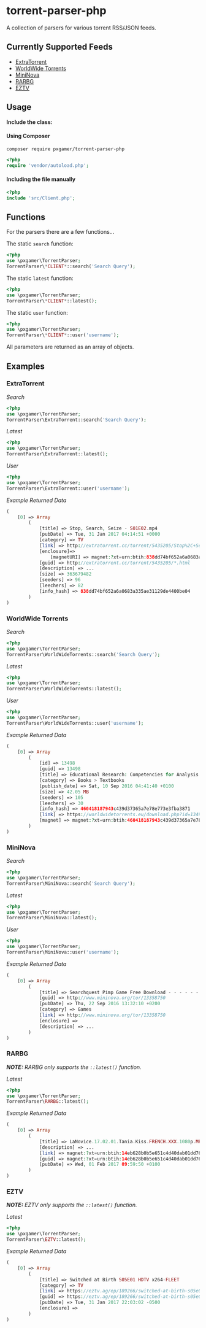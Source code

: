 # torrent-parser-php

A collection of parsers for various torrent RSS/JSON feeds.

## Currently Supported Feeds

- [ExtraTorrent](src/ExtraTorrent.php)
- [WorldWide Torrents](src/WorldWideTorrents.php)
- [MiniNova](src/MiniNova.php)
- [RARBG](src/RARBG.php)
- [EZTV](src/EZTV.php)

## Usage

__Include the class:__

#### Using Composer  
`composer require pxgamer/torrent-parser-php`  
```php
<?php
require 'vendor/autoload.php';
```

#### Including the file manually  
```php
<?php
include 'src/Client.php';
```

## Functions

For the parsers there are a few functions...

The static `search` function:
```php
<?php
use \pxgamer\TorrentParser;
TorrentParser\*CLIENT*::search('Search Query');
```

The static `latest` function:
```php
<?php
use \pxgamer\TorrentParser;
TorrentParser\*CLIENT*::latest();
```

The static `user` function:
```php
<?php
use \pxgamer\TorrentParser;
TorrentParser\*CLIENT*::user('username');
```

All parameters are returned as an array of objects.

## Examples

### ExtraTorrent

_Search_
```php
<?php
use \pxgamer\TorrentParser;
TorrentParser\ExtraTorrent::search('Search Query');
```

_Latest_
```php
<?php
use \pxgamer\TorrentParser;
TorrentParser\ExtraTorrent::latest();
```

_User_
```php
<?php
use \pxgamer\TorrentParser;
TorrentParser\ExtraTorrent::user('username');
```

_Example Returned Data_
```php
(
    [0] => Array
        (
            [title] => Stop, Search, Seize - S01E02.mp4
            [pubDate] => Tue, 31 Jan 2017 04:14:51 +0000
            [category] => TV
            [link] => http://extratorrent.cc/torrent/5435205/Stop%2C+Search%2C+Seize+-+S01E02.mp4.html
            [enclosure]=>
                [magnetURI] => magnet:?xt=urn:btih:838dd74bf652a6a0683a335ae31129de4400be04
            [guid] => http://extratorrent.cc/torrent/5435205/*.html
            [description] => ...
            [size] => 363679482
            [seeders] => 96
            [leechers] => 82
            [info_hash] => 838dd74bf652a6a0683a335ae31129de4400be04
        )
)
```

### WorldWide Torrents

_Search_
```php
<?php
use \pxgamer\TorrentParser;
TorrentParser\WorldWideTorrents::search('Search Query');
```

_Latest_
```php
<?php
use \pxgamer\TorrentParser;
TorrentParser\WorldWideTorrents::latest();
```

_User_
```php
<?php
use \pxgamer\TorrentParser;
TorrentParser\WorldWideTorrents::user('username');
```

_Example Returned Data_
```php
(
    [0] => Array
        (
            [id] => 13498
            [guid] => 13498
            [title] => Educational Research: Competencies for Analysis and Applications (11th Global Edition) by Geoffrey E. Mills [Dr.Soc]
            [category] => Books > Textbooks
            [publish_date] => Sat, 10 Sep 2016 04:41:40 +0100
            [size] => 42.05 MB
            [seeders] => 105
            [leechers] => 30
            [info_hash] => 460418187943c439d37365a7e78e773e3fba3871
            [link] => https://worldwidetorrents.eu/download.php?id=13498
            [magnet] => magnet:?xt=urn:btih:460418187943c439d37365a7e78e773e3fba3871
        )
)
```

### MiniNova

_Search_
```php
<?php
use \pxgamer\TorrentParser;
TorrentParser\MiniNova::search('Search Query');
```

_Latest_
```php
<?php
use \pxgamer\TorrentParser;
TorrentParser\MiniNova::latest();
```

_User_
```php
<?php
use \pxgamer\TorrentParser;
TorrentParser\MiniNova::user('username');
```

_Example Returned Data_
```php
(
    [0] => Array
        (
            [title] => Searchquest Pimp Game Free Download - - - - - - - - - - - - - - - - - -.zipSearchquest Pimp Game Fre
            [guid] => http://www.mininova.org/tor/13358750
            [pubDate] => Thu, 22 Sep 2016 13:32:10 +0200
            [category] => Games
            [link] => http://www.mininova.org/tor/13358750
            [enclosure] =>
            [description] => ...
        )
)
```

### RARBG

*__NOTE:__ RARBG only supports the `::latest()` function.*

_Latest_
```php
<?php
use \pxgamer\TorrentParser;
TorrentParser\RARBG::latest();
```

_Example Returned Data_
```php
(
    [0] => Array
        (
            [title] => LaNovice.17.02.01.Tania.Kiss.FRENCH.XXX.1080p.MP4-KTR
            [description] => ...
            [link] => magnet:?xt=urn:btih:14eb628b0b5e651c4d40dab01dd7614a09ff4aae
            [guid] => magnet:?xt=urn:btih:14eb628b0b5e651c4d40dab01dd7614a09ff4aae
            [pubDate] => Wed, 01 Feb 2017 09:59:50 +0100
        )
)
```

### EZTV

*__NOTE:__ EZTV only supports the `::latest()` function.*

_Latest_
```php
<?php
use \pxgamer\TorrentParser;
TorrentParser\EZTV::latest();
```

_Example Returned Data_
```php
(
    [0] => Array
        (
            [title] => Switched at Birth S05E01 HDTV x264-FLEET
            [category] => TV
            [link] => https://eztv.ag/ep/189266/switched-at-birth-s05e01-hdtv-x264-fleet/
            [guid] => https://eztv.ag/ep/189266/switched-at-birth-s05e01-hdtv-x264-fleet/
            [pubDate] => Tue, 31 Jan 2017 22:03:02 -0500
            [enclosure] =>
        )
)
```